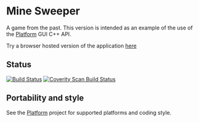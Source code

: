# Mine Sweeper

A game from the past. This version is intended as an example of the use of the
[Platform](https://github.com/AnotherJohnH/Platform) GUI C++ API.

Try a browser hosted version of the application [here](https://anotherjohnh.github.io/MineSweeper/mines.html)

## Status

[![Build Status](https://travis-ci.org/AnotherJohnH/MineSweeper.svg?branch=master)](https://travis-ci.org/AnotherJohnH/MineSweeper)
[![Coverity Scan Build Status](https://scan.coverity.com/projects/13949/badge.svg)](https://scan.coverity.com/projects/anotherjohnh-minesweeper)

## Portability and style

See the [Platform](https://github.com/AnotherJohnH/Platform) project for supported platforms
and coding style.
